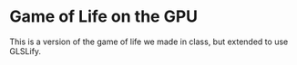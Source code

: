 # Game of Life on the GPU

This is a version of the game of life we made in class, but extended to use
GLSLify.
